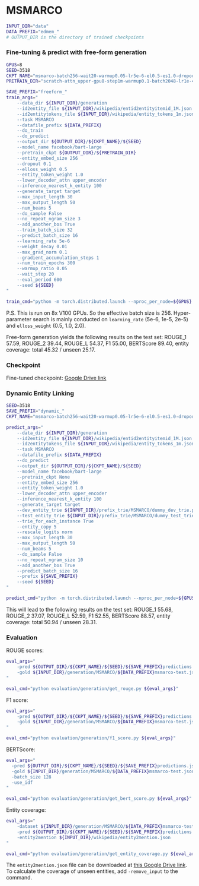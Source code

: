 # MSMARCO

```bash
INPUT_DIR="data"
DATA_PREFIX="edmem_"
# OUTPUT_DIR is the directory of trained checkpoints
```

### Fine-tuning & predict with free-form generation

```bash
GPUS=8
SEED=3518
CKPT_NAME="msmarco-batch256-wait20-warmup0.05-lr5e-6-el0.5-es1.0-dropout0.1-eval600"
PRETRAIN_DIR="scratch-attn_upper-gpu8-step1m-warmup0.1-batch2048-lr1e-4-norm0.1-ssm0.5-mlm0.3-el1.0/checkpoint-1000000"

SAVE_PREFIX="freeform_"
train_args="
    --data_dir ${INPUT_DIR}/generation
    --id2entity_file ${INPUT_DIR}/wikipedia/entid2entityitemid_1M.json
    --id2entitytokens_file ${INPUT_DIR}/wikipedia/entity_tokens_1m.json
    --task MSMARCO
    --datafile_prefix ${DATA_PREFIX}
    --do_train
    --do_predict
    --output_dir ${OUTPUT_DIR}/${CKPT_NAME}/${SEED}
    --model_name facebook/bart-large
    --pretrain_ckpt ${OUTPUT_DIR}/${PRETRAIN_DIR}
    --entity_embed_size 256
    --dropout 0.1
    --elloss_weight 0.5
    --entity_token_weight 1.0
    --lower_decoder_attn upper_encoder
    --inference_nearest_k_entity 100
    --generate_target target
    --max_input_length 30
    --max_output_length 50
    --num_beams 5
    --do_sample False
    --no_repeat_ngram_size 3
    --add_another_bos True
    --train_batch_size 32
    --predict_batch_size 16
    --learning_rate 5e-6
    --weight_decay 0.01
    --max_grad_norm 0.1
    --gradient_accumulation_steps 1
    --num_train_epochs 300
    --warmup_ratio 0.05
    --wait_step 20
    --eval_period 600
    --seed ${SEED}
"

train_cmd="python -m torch.distributed.launch --nproc_per_node=${GPUS} src/run_generation.py ${train_args}"
```
P.S. This is run on 8x V100 GPUs. So the effective batch size is 256. Hyper-parameter search is mainly conducted on `learning_rate` (5e-6, 1e-5, 2e-5) and `elloss_weight` (0.5, 1.0, 2.0).

Free-form generation yields the following results on the test set: ROUGE_1 57.59, ROUGE_2 39.44, ROUGE_L 54.37, F1 55.00, BERTScore 89.40, entity coverage: total 45.32 / unseen 25.17.

### Checkpoint

Fine-tuned checkpoint: [Google Drive link](https://drive.google.com/file/d/1znbkGOXDnz-BPyfJFDnpE45wwDCcR_II/view?usp=sharing)

### Dynamic Entity Linking

```bash
SEED=3518
SAVE_PREFIX="dynamic_"
CKPT_NAME="msmarco-batch256-wait20-warmup0.05-lr5e-6-el0.5-es1.0-dropout0.1-eval600"

predict_args="
    --data_dir ${INPUT_DIR}/generation
    --id2entity_file ${INPUT_DIR}/wikipedia/entid2entityitemid_1M.json
    --id2entitytokens_file ${INPUT_DIR}/wikipedia/entity_tokens_1m.json
    --task MSMARCO
    --datafile_prefix ${DATA_PREFIX}
    --do_predict
    --output_dir ${OUTPUT_DIR}/${CKPT_NAME}/${SEED}
    --model_name facebook/bart-large
    --pretrain_ckpt None
    --entity_embed_size 256
    --entity_token_weight 1.0
    --lower_decoder_attn upper_encoder
    --inference_nearest_k_entity 100
    --generate_target target
    --dev_entity_trie ${INPUT_DIR}/prefix_trie/MSMARCO/dummy_dev_trie.pkl
    --test_entity_trie ${INPUT_DIR}/prefix_trie/MSMARCO/dummy_test_trie.pkl
    --trie_for_each_instance True
    --entity_copy 5
    --rescale_logits norm
    --max_input_length 30
    --max_output_length 50
    --num_beams 5
    --do_sample False
    --no_repeat_ngram_size 10
    --add_another_bos True
    --predict_batch_size 16
    --prefix ${SAVE_PREFIX}
    --seed ${SEED}
"

predict_cmd="python -m torch.distributed.launch --nproc_per_node=${GPUS} src/run_generation.py ${predict_args}"
```

This will lead to the following results on the test set: ROUGE_1 55.68, ROUGE_2 37.07, ROUGE_L 52.59, F1 52.55, BERTScore 88.57, entity coverage: total 50.94 / unseen 28.31.

### Evaluation

ROUGE scores:
```bash
eval_args="
    -pred ${OUTPUT_DIR}/${CKPT_NAME}/${SEED}/${SAVE_PREFIX}predictions.json
    -gold ${INPUT_DIR}/generation/MSMARCO/${DATA_PREFIX}msmarco-test.jsonl
"

eval_cmd="python evaluation/generation/get_rouge.py ${eval_args}"
```

F1 score:
```bash
eval_args="
    -pred ${OUTPUT_DIR}/${CKPT_NAME}/${SEED}/${SAVE_PREFIX}predictions.json
    -gold ${INPUT_DIR}/generation/MSMARCO/${DATA_PREFIX}msmarco-test.jsonl
"

eval_cmd="python evaluation/generation/f1_score.py ${eval_args}"
```

BERTScore:
```bash
eval_args="
  -pred ${OUTPUT_DIR}/${CKPT_NAME}/${SEED}/${SAVE_PREFIX}predictions.json
  -gold ${INPUT_DIR}/generation/MSMARCO/${DATA_PREFIX}msmarco-test.jsonl
  -batch_size 128
  -use_idf
"

eval_cmd="python evaluation/generation/get_bert_score.py ${eval_args}"
```

Entity coverage:
```bash
eval_args="
    -dataset ${INPUT_DIR}/generation/MSMARCO/${DATA_PREFIX}msmarco-test.jsonl
    -pred ${OUTPUT_DIR}/${CKPT_NAME}/${SEED}/${SAVE_PREFIX}predictions.json
    -entity2mention ${INPUT_DIR}/wikipedia/entity2mention.json
"

eval_cmd="python evaluation/generation/get_entity_coverage.py ${eval_args}"
```
The `entity2mention.json` file can be downloaded at [this Google Drive link](https://drive.google.com/file/d/1I8JK_v97soAXd1gXCpcEGDMMRHbxwaAT/view?usp=sharing). To calculate the coverage of unseen entities, add `-remove_input` to the command.
